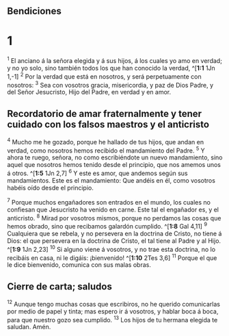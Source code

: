 ## Bendiciones
# 1 
<sup class='bibleverse'>1</sup> El anciano á la señora elegida y á sus hijos, á los cuales yo amo en verdad; y no yo solo, sino también todos los que han conocido la verdad, ^[**1:1** 1Jn 1,-1] <sup class='bibleverse'>2</sup> Por la verdad que está en nosotros, y será perpetuamente con nosotros: <sup class='bibleverse'>3</sup> Sea con vosotros gracia, misericordia, y paz de Dios Padre, y del Señor Jesucristo, Hijo del Padre, en verdad y en amor. 




## Recordatorio de amar fraternalmente y tener cuidado con los falsos maestros y el anticristo
<sup class='bibleverse'>4</sup> Mucho me he gozado, porque he hallado de tus hijos, que andan en verdad, como nosotros hemos recibido el mandamiento del Padre. <sup class='bibleverse'>5</sup> Y ahora te ruego, señora, no como escribiéndote un nuevo mandamiento, sino aquel que nosotros hemos tenido desde el principio, que nos amemos unos á otros. ^[**1:5** 1Jn 2,7] <sup class='bibleverse'>6</sup> Y este es amor, que andemos según sus mandamientos. Este es el mandamiento: Que andéis en él, como vosotros habéis oído desde el principio. 



<sup class='bibleverse'>7</sup> Porque muchos engañadores son entrados en el mundo, los cuales no confiesan que Jesucristo ha venido en carne. Este tal el engañador es, y el anticristo. <sup class='bibleverse'>8</sup> Mirad por vosotros mismos, porque no perdamos las cosas que hemos obrado, sino que recibamos galardón cumplido. ^[**1:8** Gal 4,11] <sup class='bibleverse'>9</sup> Cualquiera que se rebela, y no persevera en la doctrina de Cristo, no tiene á Dios: el que persevera en la doctrina de Cristo, el tal tiene al Padre y al Hijo. ^[**1:9** 1Jn 2,23] <sup class='bibleverse'>10</sup> Si alguno viene á vosotros, y no trae esta doctrina, no lo recibáis en casa, ni le digáis: ¡bienvenido! ^[**1:10** 2Tes 3,6] <sup class='bibleverse'>11</sup> Porque el que le dice bienvenido, comunica con sus malas obras. 


  

## Cierre de carta; saludos
<sup class='bibleverse'>12</sup> Aunque tengo muchas cosas que escribiros, no he querido comunicarlas por medio de papel y tinta; mas espero ir á vosotros, y hablar boca á boca, para que nuestro gozo sea cumplido. <sup class='bibleverse'>13</sup> Los hijos de tu hermana elegida te saludan. Amén. 